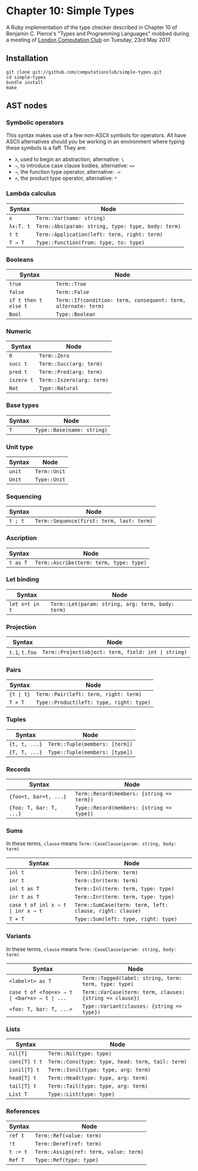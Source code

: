 # Chapter 10: Simple Types

A Ruby implementation of the type checker described in Chapter 10 of Benjamin
C. Pierce's "Types and Programming Languages" mobbed during a meeting of
[London Computation Club](http://london.computation.club) on Tuesday, 23rd May
2017.


## Installation

    git clone git://github.com/computationclub/simple-types.git
    cd simple-types
    bundle install
    make


## AST nodes

### Symbolic operators

This syntax makes use of a few non-ASCII symbols for operators. All have ASCII
alternatives should you be working in an environment where typing these symbols
is a faff. They are:

- `λ`, used to begin an abstraction, alternative: `\`
- `⇒`, to introduce case clause bodies, alternative: `=>`
- `→`, the function type operator, alternative: `->`
- `×`, the product type operator, alternative: `*`

### Lambda calculus

| Syntax    | Node                                               |
| --------- | -------------------------------------------------- |
| `x`       | `Term::Var(name: string)`                          |
| `λx:T. t` | `Term::Abs(param: string, type: type, body: term)` |
| `t t`     | `Term::Application(left: term, right: term)`       |
| `T → T`   | `Type::Function(from: type, to: type)`             |

### Booleans

| Syntax               | Node                                                           |
| -------------------- | -------------------------------------------------------------- |
| `true`               | `Term::True`                                                   |
| `false`              | `Term::False`                                                  |
| `if t then t else t` | `Term::If(condition: term, consequent: term, alternate: term)` |
| `Bool`               | `Type::Boolean`                                                |

### Numeric

| Syntax     | Node                      |
| ---------- | ------------------------- |
| `0`        | `Term::Zero`              |
| `succ t`   | `Term::Succ(arg: term)`   |
| `pred t`   | `Term::Pred(arg: term)`   |
| `iszero t` | `Term::Iszero(arg: term)` |
| `Nat`      | `Type::Natural`           |

### Base types

| Syntax | Node                       |
| ------ | -------------------------- |
| `T`    | `Type::Base(name: string)` |

### Unit type

| Syntax | Node         |
| ------ | ------------ |
| `unit` | `Term::Unit` |
| `Unit` | `Type::Unit` |

### Sequencing

| Syntax  | Node                                      |
| ------- | ----------------------------------------- |
| `t ; t` | `Term::Sequence(first: term, last: term)` |

### Ascription

| Syntax   | Node                                    |
| -------- | --------------------------------------- |
| `t as T` | `Term::Ascribe(term: term, type: type)` |

### Let binding

| Syntax         | Node                                              |
| -------------- | ------------------------------------------------- |
| `let x=t in t` | `Term::Let(param: string, arg: term, body: term)` |

### Projection

| Syntax         | Node                                                |
| -------------- | --------------------------------------------------- |
| `t.1`, `t.foo` | `Term::Project(object: term, field: int \| string)` |

### Pairs

| Syntax     | Node                                     |
| ---------- | ---------------------------------------- |
| `{t \| t}` | `Term::Pair(left: term, right: term)`    |
| `T × T`    | `Type::Product(left: type, right: type)` |

### Tuples

| Syntax        | Node                           |
| ------------- | ------------------------------ |
| `{t, t, ...}` | `Term::Tuple(members: [term])` |
| `{T, T, ...}` | `Type::Tuple(members: [type])` |

### Records

| Syntax                  | Node                                      |
| ----------------------- | ----------------------------------------- |
| `{foo=t, bar=t, ...}`   | `Term::Record(members: {string => term})` |
| `{foo: T, bar: T, ...}` | `Type::Record(members: {string => type})` |

### Sums

In these terms, `clause` means `Term::CaseClause(param: string, body: term)`

| Syntax                             | Node                                                     |
| ---------------------------------- | -------------------------------------------------------- |
| `inl t`                            | `Term::Inl(term: term)`                                  |
| `inr t`                            | `Term::Inr(term: term)`                                  |
| `inl t as T`                       | `Term::Inl(term: term, type: type)`                      |
| `inr t as T`                       | `Term::Inr(term: term, type: type)`                      |
| `case t of inl x ⇒ t \| inr x ⇒ t` | `Term::SumCase(term: term, left: clause, right: clause)` |
| `T + T`                            | `Type::Sum(left: type, right: type)`                     |

### Variants

In these terms, `clause` means `Term::CaseClause(param: string, body: term)`

| Syntax                                        | Node                                                     |
| --------------------------------------------- | -------------------------------------------------------- |
| `<label=t> as T`                              | `Term::Tagged(label: string, term: term, type: type)`    |
| `case t of <foo=x> ⇒ t \| <bar=x> ⇒ t \| ...` | `Term::VarCase(term: term, clauses: {string => clause})` |
| `<foo: T, bar: T, ...>`                       | `Type::Variant(clauses: {string => type})`               |

### Lists

| Syntax        | Node                                             |
| ------------- | ------------------------------------------------ |
| `nil[T]`      | `Term::Nil(type: type)`                          |
| `cons[T] t t` | `Term::Cons(type: type, head: term, tail: term)` |
| `isnil[T] t`  | `Term::Isnil(type: type, arg: term)`             |
| `head[T] t`   | `Term::Head(type: type, arg: term)`              |
| `tail[T] t`   | `Term::Tail(type: type, arg: term)`              |
| `List T`      | `Type::List(type: type)`                         |

### References

| Syntax   | Node                                   |
| -------- | -------------------------------------- |
| `ref t`  | `Term::Ref(value: term)`               |
| `!t`     | `Term::Deref(ref: term)`               |
| `t := t` | `Term::Assign(ref: term, value: term)` |
| `Ref T`  | `Type::Ref(type: type)`                |
